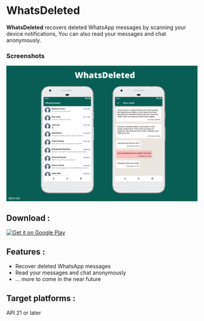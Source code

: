 # WhatsDeleted
**WhatsDeleted** recovers deleted WhatsApp messages by scanning your device notifications, You can also read your messages and chat anonymously.

### Screenshots

 <p align="center">
 <img src="/screenshots/one.png"/>

</p>

## Download :
[<img src="https://play.google.com/intl/en_us/badges/images/generic/en-play-badge.png"
alt="Get it on Google Play"
height="100">](https://play.google.com/store/apps/details?id=com.tiriig.whatsdeleted)


## Features :

-   Recover deleted WhatsApp messages
-   Read your messages and chat anonymously
-   ... more to come in the near future

## Target platforms :

API 21 or later
